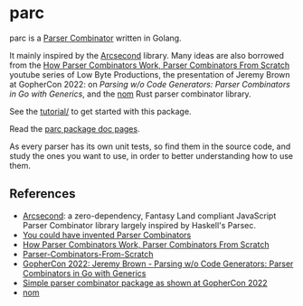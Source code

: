 # parc

parc is a [Parser Combinator](https://en.wikipedia.org/wiki/Parser_combinator) written in Golang.

It mainly inspired by the [Arcsecond](https://github.com/francisrstokes/arcsecond) library.
Many ideas are also borrowed from the 
[How Parser Combinators Work, Parser Combinators From Scratch](https://www.youtube.com/watch?v=6oQLRhw5Ah0&t=185s)
youtube series of Low Byte Productions,
the presentation of Jeremy Brown at GopherCon 2022: on _Parsing w/o Code Generators: Parser Combinators in Go with Generics_,
and the [nom](https://docs.rs/nom/latest/nom/index.html) Rust parser combinator library.

See the [tutorial/](tutorial/) to get started with this package.

Read the [parc package doc pages](https://pkg.go.dev/github.com/tombenke/parc).

As every parser has its own unit tests, so find them in the source code,
and study the ones you want to use, in order to better understanding how to use them.

## References

- [Arcsecond](https://github.com/francisrstokes/arcsecond):
  a zero-dependency, Fantasy Land compliant JavaScript Parser Combinator library largely inspired by Haskell's Parsec.
- [You could have invented Parser Combinators](https://theorangeduck.com/page/you-could-have-invented-parser-combinators)
- [How Parser Combinators Work, Parser Combinators From Scratch](https://www.youtube.com/watch?v=6oQLRhw5Ah0&t=185s)
- [Parser-Combinators-From-Scratch](https://github.com/lowbyteproductions/Parser-Combinators-From-Scratch)
- [GopherCon 2022: Jeremy Brown - Parsing w/o Code Generators: Parser Combinators in Go with Generics](https://www.youtube.com/watch?v=x5p_SJNRB4U)
- [Simple parser combinator package as shown at GopherCon 2022](https://github.com/jhbrown-veradept/gophercon22-parser-combinators/tree/main)
- [nom](https://docs.rs/nom/latest/nom/index.html)

